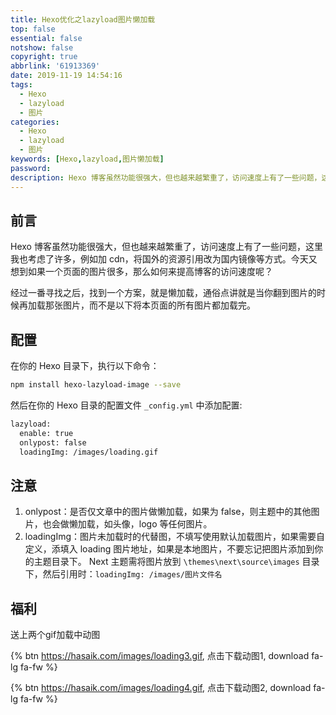 ```yaml
---
title: Hexo优化之lazyload图片懒加载
top: false
essential: false
notshow: false
copyright: true
abbrlink: '61913369'
date: 2019-11-19 14:54:16
tags:
  - Hexo
  - lazyload
  - 图片
categories:
  - Hexo
  - lazyload
  - 图片
keywords: [Hexo,lazyload,图片懒加载]
password:
description: Hexo 博客虽然功能很强大，但也越来越繁重了，访问速度上有了一些问题，这里我也考虑了许多，例如加 cdn，将国外的资源引用改为国内镜像等方式。今天又想到如果一个页面的图片很多，那么如何来提高博客的访问速度呢？
---
```


## 前言

Hexo 博客虽然功能很强大，但也越来越繁重了，访问速度上有了一些问题，这里我也考虑了许多，例如加 cdn，将国外的资源引用改为国内镜像等方式。今天又想到如果一个页面的图片很多，那么如何来提高博客的访问速度呢？

经过一番寻找之后，找到一个方案，就是懒加载，通俗点讲就是当你翻到图片的时候再加载那张图片，而不是以下将本页面的所有图片都加载完。

## 配置

在你的 Hexo 目录下，执行以下命令：
```BASH
npm install hexo-lazyload-image --save
```

然后在你的 Hexo 目录的配置文件 `_config.yml` 中添加配置:
```BASH
lazyload:
  enable: true
  onlypost: false
  loadingImg: /images/loading.gif
```

## 注意

1. onlypost：是否仅文章中的图片做懒加载，如果为 false，则主题中的其他图片，也会做懒加载，如头像，logo 等任何图片。
2. loadingImg：图片未加载时的代替图，不填写使用默认加载图片，如果需要自定义，添填入 loading 图片地址，如果是本地图片，不要忘记把图片添加到你的主题目录下。 Next 主题需将图片放到 `\themes\next\source\images` 目录下，然后引用时：`loadingImg: /images/图片文件名`

## 福利

送上两个gif加载中动图

{% btn https://hasaik.com/images/loading3.gif, 点击下载动图1, download fa-lg fa-fw %}

{% btn https://hasaik.com/images/loading4.gif, 点击下载动图2, download fa-lg fa-fw %}
